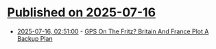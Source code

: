 # [Published on 2025-07-16](index.md)

* [2025-07-16, 02:51:00](https://soylentnews.org/article.pl?sid=25/07/14/1819237&from=rss) - [GPS On The Fritz? Britain And France Plot A Backup Plan](https://soylentnews.org/article.pl?sid=25/07/14/1819237&from=rss)
